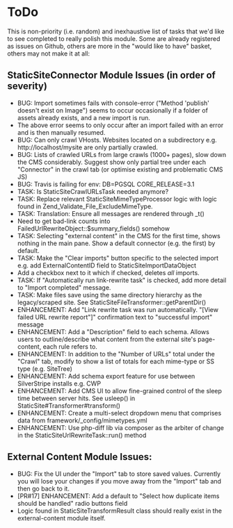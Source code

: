 # ToDo

This is non-priority (i.e. random) and inexhaustive list of tasks that we'd like to see completed to really polish this module.
Some are already registered as issues on Github, others are more in the "would like to have" basket, others may not make it at all:

## StaticSiteConnector Module Issues (in order of severity)

* BUG: Import sometimes fails with console-error ("Method 'publish' doesn't exist on Image") seems to occur occasionally if a folder of assets already exists, and a new import is run.
 * The above error seems to only occur after an import failed with an error and is then manually resumed.
* BUG: Can only crawl VHosts. Websites located on a subdirectory e.g. http://localhost/mysite are only partially crawled.
* BUG: Lists of crawled URLs from large crawls (1000+ pages), slow down the CMS considerably. Suggest show only partial tree under each "Connector" in the crawl tab (or optimise existing and problematic CMS JS)
* BUG: Travis is failing for env: DB=PGSQL CORE_RELEASE=3.1
* TASK: Is StaticSiteCrawlURLsTask needed anymore?
* TASK: Replace relevant StaticSiteMimeTypeProcessor logic with logic found in Zend_Validate_File_ExcludeMimeType.
* TASK: Translation: Ensure all messages are rendered through _t()
 * Need to get bad-link counts into FailedUrlRewriteObject::$summary_fields() somehow
* TASK: Selecting "external content" in the CMS for the first time, shows nothing in the main pane. Show a default connector (e.g. the first) by default.
* TASK: Make the "Clear imports" button specific to the selected import e.g. add ExternalContentID field to StaticSiteImportDataObject
 * Add a checkbox next to it which if checked, deletes _all_ imports.
* TASK: If "Automatically run link-rewrite task" is checked, add more detail to "Import completed" message.
* TASK: Make files save using the same directory hierarchy as the legacy/scraped site. See StaticSiteFileTransformer::getParentDir()
* ENHANCEMENT: Add "Link rewrite task was run automatically. "[View failed URL rewrite report"]" confirmation text to "successful import" message
* ENHANCEMENT: Add a "Description" field to each schema. Allows users to outline/describe what content from the external site's page-content, each rule refers to.
* ENHANCEMENT: In addition to the "Number of URLs" total under the "Crawl" tab, modify to show a list of totals for each mime-type or SS type (e.g. SiteTree)
* ENHANCEMENT: Add schema export feature for use between SilverStripe installs e.g. CWP
* ENHANCEMENT: Add CMS UI to allow fine-grained control of the sleep time between server hits. See usleep() in StaticSite#Transformer#transform()
* ENHANCEMENT: Create a multi-select dropdown menu that comprises data from framework/_config/mimetypes.yml
* ENHANCEMENT: Use php-diff lib via composer as the arbiter of change in the StaticSiteUrlRewriteTask::run() method

## External Content Module Issues:

* BUG: Fix the UI under the "Import" tab to store saved values. Currently you will lose your changes if you move away from the "Import" tab and then go back to it.
* [PR#17] ENHANCEMENT: Add a default to "Select how duplicate items should be handled" radio buttons field
* Logic found in StaticSiteTransformResult class should really exist in the external-content module itself.
